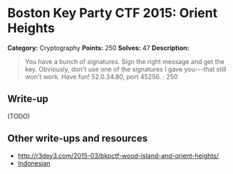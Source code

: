 # Boston Key Party CTF 2015: Orient Heights

**Category:** Cryptography
**Points:** 250
**Solves:** 47
**Description:**

> You have a bunch of signatures. Sign the right message and get the key. Obviously, don't use one of the signatures I gave you---that still won't work. Have fun! 52.0.34.80, port 45256. : 250

## Write-up

(TODO)

## Other write-ups and resources

* <http://r3dey3.com/2015-03/bkpctf-wood-island-and-orient-heights/>
* [Indonesian](http://blog.rentjong.net/2015/03/boston-key-party-2015-orient-heights.html)